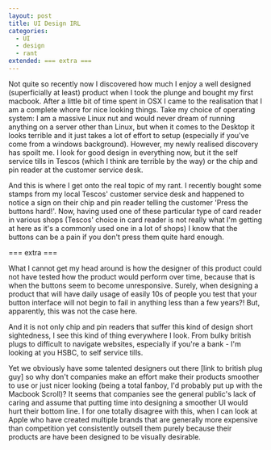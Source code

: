 ```yaml
---
layout: post
title: UI Design IRL
categories:
  - UI
  - design
  - rant
extended: === extra ===
---
```


Not quite so recently now I discovered how much I enjoy a well designed (superficially at least) product when I took the plunge and bought my first macbook. After a little bit of time spent in OSX I came to the realisation that I am a complete whore for nice looking things. Take my choice of operating system: I am a massive Linux nut and would never dream of running anything on a server other than Linux, but when it comes to the Desktop it looks terrible and it just takes a lot of effort to setup (especially if you've come from a windows background). However, my newly realised discovery has spoilt me. I look for good design in everything now, but it the self service tills in Tescos (which I think are terrible by the way) or the chip and pin reader at the customer service desk.

And this is where I get onto the real topic of my rant. I recently bought some stamps from my local Tescos' customer service desk and happened to notice a sign on their chip and pin reader telling the customer 'Press the buttons hard!'. Now, having used one of these particular type of card reader in various shops (Tescos' choice in card reader is not really what I'm getting at here as it's a commonly used one in a lot of shops) I know that the buttons can be a pain if you don't press them quite hard enough.

=== extra ===

What I cannot get my head around is how the designer of this product could not have tested how the product would perform over time, because that is when the buttons seem to become unresponsive. Surely, when designing a product that will have daily usage of easily 10s of people you test that your button interface will not begin to fail in anything less than a few years?! But, apparently, this was not the case here.

And it is not only chip and pin readers that suffer this kind of design short sightedness, I see this kind of thing everywhere I look. From bulky british plugs to difficult to navigate websites, especially if you're a bank - I'm looking at you HSBC, to self service tills.

Yet we obviously have some talented designers out there [link to british plug guy] so why don't companies make an effort make their products smoother to use or just nicer looking (being a total fanboy, I'd probably put up with the Macbook Scroll)? It seems that companies see the general public's lack of caring and assume that putting time into designing a smoother UI would hurt their bottom line. I for one totally disagree with this, when I can look at Apple who have created multiple brands that are generally more expensive than competition yet consistently outsell them purely because their products are have been designed to be visually desirable. 